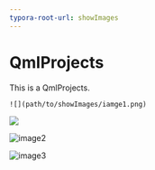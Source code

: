 ```yaml
---
typora-root-url: showImages
---
```


# QmlProjects
This is  a QmlProjects.

```
![](path/to/showImages/iamge1.png)
```

![](/image1.png)

![image2](/image2.png)

![image3](/image3.png)
